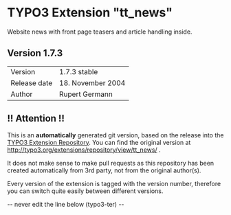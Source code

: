 # TYPO3 Extension "tt_news"
Website news with front page teasers and article handling inside.

## Version 1.7.3




<table>
	<tr><td>Version</td><td>1.7.3 stable</td></tr>
	<tr><td>Release date</td><td>18. November 2004</td></tr>
	<tr><td>Author</td><td>Rupert Germann</td></tr>
</table>

## !! Attention !!
This is an **automatically** generated git version, based on the release into the [TYPO3 Extension Repository](http://www.typo3.org/extensions/).
You can find the original version at http://typo3.org/extensions/repository/view/tt_news/ .

It does not make sense to make pull requests as this repository has been created automatically from 3rd party, not from the original author(s).

Every version of the extension is tagged with the version number, therefore you can switch quite easily between different versions.


-- never edit the line below (typo3-ter) --